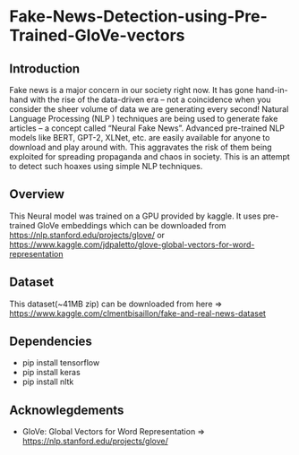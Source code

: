 # Fake-News-Detection-using-Pre-Trained-GloVe-vectors

## Introduction
Fake news is a major concern in our society right now. It has gone hand-in-hand with the rise of the data-driven era – not a coincidence when you consider the sheer volume of data we are generating every second! 
Natural Language Processing (NLP ) techniques are being used to generate fake articles – a concept called “Neural Fake News”.
Advanced pre-trained NLP models like BERT, GPT-2, XLNet, etc. are easily available for anyone to download and play around with. This aggravates the risk of them being exploited for spreading propaganda and chaos in society.
This is an attempt to detect such hoaxes using simple NLP techniques.

## Overview
This Neural model was trained on a GPU provided by kaggle.
It uses pre-trained GloVe embeddings which can be downloaded from https://nlp.stanford.edu/projects/glove/ or https://www.kaggle.com/jdpaletto/glove-global-vectors-for-word-representation

## Dataset
This dataset(~41MB zip) can be downloaded from here => https://www.kaggle.com/clmentbisaillon/fake-and-real-news-dataset

## Dependencies
* pip install tensorflow
* pip install keras
* pip install nltk

## Acknowlegdements
* GloVe: Global Vectors for Word Representation => https://nlp.stanford.edu/projects/glove/
